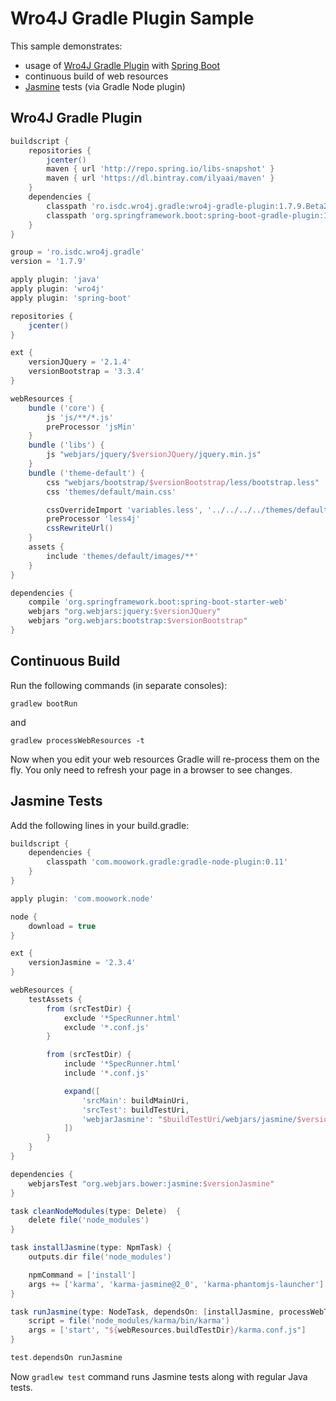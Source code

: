 # Wro4J Gradle Plugin Sample

This sample demonstrates:
 * usage of [Wro4J Gradle Plugin](https://github.com/IlyaAI/wro4j-gradle-plugin) with [Spring Boot](http://projects.spring.io/spring-boot)
 * continuous build of web resources
 * [Jasmine](http://jasmine.github.io) tests (via Gradle Node plugin)

## Wro4J Gradle Plugin
```groovy
buildscript {
    repositories {
        jcenter()
        maven { url 'http://repo.spring.io/libs-snapshot' }
        maven { url 'https://dl.bintray.com/ilyaai/maven' }
    }
    dependencies {
        classpath 'ro.isdc.wro4j.gradle:wro4j-gradle-plugin:1.7.9.Beta2'
        classpath 'org.springframework.boot:spring-boot-gradle-plugin:1.3.0.RELEASE'
    }
}

group = 'ro.isdc.wro4j.gradle'
version = '1.7.9'

apply plugin: 'java'
apply plugin: 'wro4j'
apply plugin: 'spring-boot'

repositories {
    jcenter()
}

ext {
    versionJQuery = '2.1.4'
    versionBootstrap = '3.3.4'
}

webResources {
    bundle ('core') {
        js 'js/**/*.js'
        preProcessor 'jsMin'
    }
    bundle ('libs') {
        js "webjars/jquery/$versionJQuery/jquery.min.js"
    }
    bundle ('theme-default') {
        css "webjars/bootstrap/$versionBootstrap/less/bootstrap.less"
        css 'themes/default/main.css'

        cssOverrideImport 'variables.less', '../../../../themes/default/variables.less'
        preProcessor 'less4j'
        cssRewriteUrl()
    }
    assets {
        include 'themes/default/images/**'
    }
}

dependencies {
    compile 'org.springframework.boot:spring-boot-starter-web'
    webjars "org.webjars:jquery:$versionJQuery"
    webjars "org.webjars:bootstrap:$versionBootstrap"
}
```

## Continuous Build

Run the following commands (in separate consoles):
```
gradlew bootRun
```
and
```
gradlew processWebResources -t
```
Now when you edit your web resources Gradle will re-process them on the fly.
You only need to refresh your page in a browser to see changes.

## Jasmine Tests

Add the following lines in your build.gradle:

```groovy
buildscript {
    dependencies {
        classpath 'com.moowork.gradle:gradle-node-plugin:0.11'
    }
}

apply plugin: 'com.moowork.node'

node {
    download = true
}

ext {
    versionJasmine = '2.3.4'
}

webResources {
    testAssets {
        from (srcTestDir) {
            exclude '*SpecRunner.html'
            exclude '*.conf.js'
        }

        from (srcTestDir) {
            include '*SpecRunner.html'
            include '*.conf.js'

            expand([
                'srcMain': buildMainUri,
                'srcTest': buildTestUri,
                'webjarJasmine': "$buildTestUri/webjars/jasmine/$versionJasmine"
            ])
        }
    }
}

dependencies {
    webjarsTest "org.webjars.bower:jasmine:$versionJasmine"
}

task cleanNodeModules(type: Delete)  {
    delete file('node_modules')
}

task installJasmine(type: NpmTask) {
    outputs.dir file('node_modules')

    npmCommand = ['install']
    args += ['karma', 'karma-jasmine@2_0', 'karma-phantomjs-launcher']
}

task runJasmine(type: NodeTask, dependsOn: [installJasmine, processWebTestResources]) {
    script = file('node_modules/karma/bin/karma')
    args = ['start', "${webResources.buildTestDir}/karma.conf.js"]
}

test.dependsOn runJasmine
```

Now `gradlew test` command runs Jasmine tests along with regular Java tests.